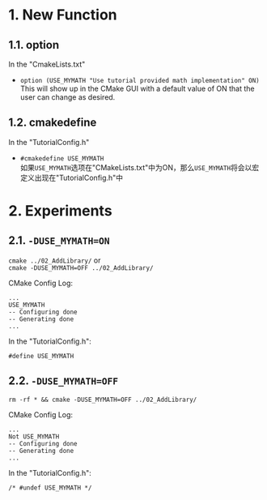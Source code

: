 # 1. New Function
## 1.1. option
In the "CmakeLists.txt"
- `option (USE_MYMATH "Use tutorial provided math implementation" ON)`  
This will show up in the CMake GUI with a default value of ON that the user can change as desired. 

## 1.2. cmakedefine
In the "TutorialConfig.h"
- `#cmakedefine USE_MYMATH`  
如果`USE_MYMATH`选项在"CMakeLists.txt"中为ON，那么`USE_MYMATH`将会以宏定义出现在"TutorialConfig.h"中

# 2. Experiments
## 2.1. `-DUSE_MYMATH=ON`
`cmake ../02_AddLibrary/` or  
`cmake -DUSE_MYMATH=OFF ../02_AddLibrary/`

CMake Config Log:
```
...
USE_MYMATH
-- Configuring done
-- Generating done
...
```

In the "TutorialConfig.h":
```
#define USE_MYMATH
```

## 2.2. `-DUSE_MYMATH=OFF`
`rm -rf * && cmake -DUSE_MYMATH=OFF ../02_AddLibrary/`

CMake Config Log:
```
...
Not USE_MYMATH
-- Configuring done
-- Generating done
...
```

In the "TutorialConfig.h":
```
/* #undef USE_MYMATH */
```